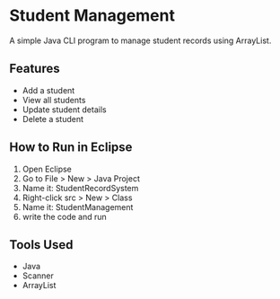 # Student Management
A simple Java CLI program to manage student records using ArrayList.

## Features
* Add a student
* View all students
* Update student details
* Delete a student

## How to Run in Eclipse
1. Open Eclipse
2. Go to File > New > Java Project
3. Name it: StudentRecordSystem
4. Right-click src > New > Class
5. Name it: StudentManagement
6. write the code and run 

## Tools Used
- Java
- Scanner
- ArrayList
